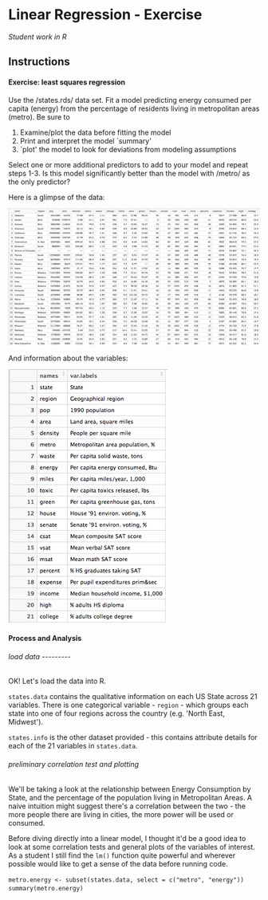 # Linear Regression - Exercise

_Student work in R_

## Instructions

#### Exercise: least squares regression

Use the /states.rds/ data set. Fit a model predicting energy consumed per capita (energy) from the percentage of residents living in metropolitan areas (metro). Be sure to

1. Examine/plot the data before fitting the model
2. Print and interpret the model `summary'
3. `plot' the model to look for deviations from modeling assumptions

Select one or more additional predictors to add to your model and repeat steps 1-3. Is this model significantly better than the model with /metro/ as the only predictor?

Here is a glimpse of the data:

![sampledata01](plots/sampledata01.png)

And information about the variables:

![attributes](plots/sampledata02.png)

#### Process and Analysis

###### load data ---------
OK! Let's load the data into R. 

`states.data` contains the qualitative information on each US State across 21 variables. There is one categorical variable - `region` - which groups each state into one of four regions across the country (e.g. 'North East, Midwest'). 

`states.info` is the other dataset provided - this contains attribute details for each of the 21 variables in `states.data`. 

###### preliminary correlation test and plotting

We'll be taking a look at the relationship between Energy Consumption by State, and the percentage of the population living in Metropolitan Areas. A naive intuition might suggest there's a correlation between the two - the more people there are living in cities, the more power will be used or consumed. 

Before diving directly into a linear model, I thought it'd be a good idea to look at some correlation tests and general plots of the variables of interest. As a student I still find the `lm()` function quite powerful and wherever possible would like to get a sense of the data before running code. 

`metro.energy <- subset(states.data, select = c("metro", "energy"))`
`summary(metro.energy)`




